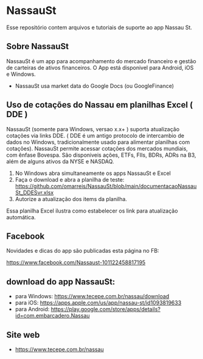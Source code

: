 # NassauSt

Esse repositório contem arquivos e tutoriais de suporte ao app Nassau St.

## Sobre NassauSt
NassauSt é um app para acompanhamento do mercado financeiro e gestão de carteiras de ativos financeiros.
O App está disponivel para Android, iOS e Windows.
* NassauSt usa market data do Google Docs (ou GoogleFinance)

##  Uso de cotações do Nassau em planilhas Excel ( DDE )
NassauSt (somente para Windows, versao x.x+ ) suporta atualização cotações via links DDE.
( DDE é um antigo protocolo de intercambio de dados no Windows, tradicionalmente usado para alimentar planilhas com cotações).
NassauSt permite acessar cotações dos mercados mundiais, com ênfase Bovespa.
São disponiveis ações, ETFs, FIIs, BDRs, ADRs na B3, além de alguns ativos da NYSE e NASDAQ.

1) No Windows abra simultaneamente os apps NassauSt e Excel
2) Faça o download e abra a planilha de teste: 
      https://github.com/omarreis/NassauSt/blob/main/documentacaoNassauSt_DDESvr.xlsx
3) Autorize a atualização dos items da planilha.

Essa planilha Excel ilustra como estabelecer os link para atualização automática.

## Facebook
Novidades e dicas do app são publicadas esta página no FB: 

   https://www.facebook.com/Nassaust-101122458817195

## download do app NassauSt: 

* para Windows: https://www.tecepe.com.br/nassau/download   
* para iOS:     https://apps.apple.com/us/app/nassau-st/id1093819633
* para Android: https://play.google.com/store/apps/details?id=com.embarcadero.Nassau 

## Site web
* https://www.tecepe.com.br/nassau

